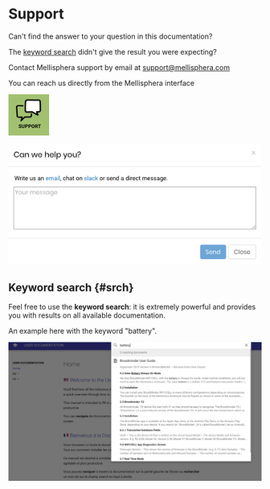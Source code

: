 # Support
<style>
img[src*="#thumbnail0"] {
   margin: 10px auto 20px;
   display: block;
   width:750px;
}</style>

<style>
img[src*="#thumbnail"] {
   margin: 10px auto 20px;
   display: block;
   width:550px;
}</style>

<style>
img[src*="#thumbnail1"] {
   margin: 10px auto 20px;
   display: block;
   width:375px;
}</style>

<style>
img[src*="#thumbnail2"] {
   margin: 10px auto 20px;
   display: block;
   width:250px;
}</style>

<style>
img[src*="#picto"] {
   margin: 10px auto 20px;
   display: block;
   width:50px;
}</style>

Can't find the answer to your question in this documentation?

The [keyword search](#srch) didn't give the result you were expecting?

Contact Mellisphera support by email at [support@mellisphera.com](mailto:support@mellisphera.com) 

You can reach us directly from the Mellisphera interface

![Bouton support](./images/support_sidebar.png)

![Message support](./images/support_msg.png#thumbnail1)


## Keyword search {#srch}

Feel free to use the **keyword search**: it is extremely powerful and provides you with results on all available documentation.

An example here with the keyword "battery".

![Doc portal](./images/user_doc_portal_srch_example.png)